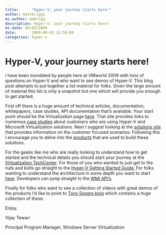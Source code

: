 ```yaml
---
title:      "Hyper-V, your journey starts here!"
author: mattbriggs
ms.author: mabrigg
description: Hyper-V, your journey starts here!
ms.date: 09/03/2009
date:       2009-09-03 12:59:00
categories: hyper-v
---
```


# Hyper-V, your journey starts here!

I have been inundated by people here at VMworld 2009 with tons of questions on Hyper-V and who want to see demos of Hyper-V. This blog post attempts to put together a list material for folks. Given the large amount of material this list is only a snapshot but one which will provide you enough to get started. 

First off there is a huge amount of technical articles, documentation, whitepapers, case studies, API documentation that’s available. Your start point should be the Virtualization page [here](https://www.microsoft.com/virtualization/default.mspx). That site provides links to numerous [case studies](https://www.microsoft.com/virtualization/casestudies/default.mspx) about customers who are using Hyper-V and Microsoft Virtualization solutions. Next I suggest looking at the [solutions site](https://www.microsoft.com/virtualization/solutions/datacenter-consolidation/default.mspx) that provides information on the customer focused scenarios. Following this I encourage you to delve into the [products](https://www.microsoft.com/virtualization/products/server/default.mspx) that are used to build these solutions. 

For the geeks like me who are really looking to understand how to get started and the technical details you should start your journey at the [Virtualization TechCenter](https://technet.microsoft.com/virtualization/default.aspx). For those of you who wanted to just get to the nuts and bolts go straight to the [Hyper-V Getting Started Guide.](https://technet.microsoft.com/library/cc732470\(WS.10\).aspx) For folks wanting to understand the architecture in some depth you want to start [here](https://msdn.microsoft.com/library/cc768520\(BTS.10\).aspx). Developers can jump straight to the [WMI API’s](https://msdn.microsoft.com/library/cc136992\(VS.85\).aspx). 

Finally for folks who want to see a collection of videos with great demos of the products I’d like to point to [Tony Sopers blog](https://blogs.technet.com/tonyso/archive/2009/09/03/hyper-v-tv.aspx) which contains a huge collection of these. 

Enjoy.

Vijay Tewari

Principal Program Manager, Windows Server Virtualization
